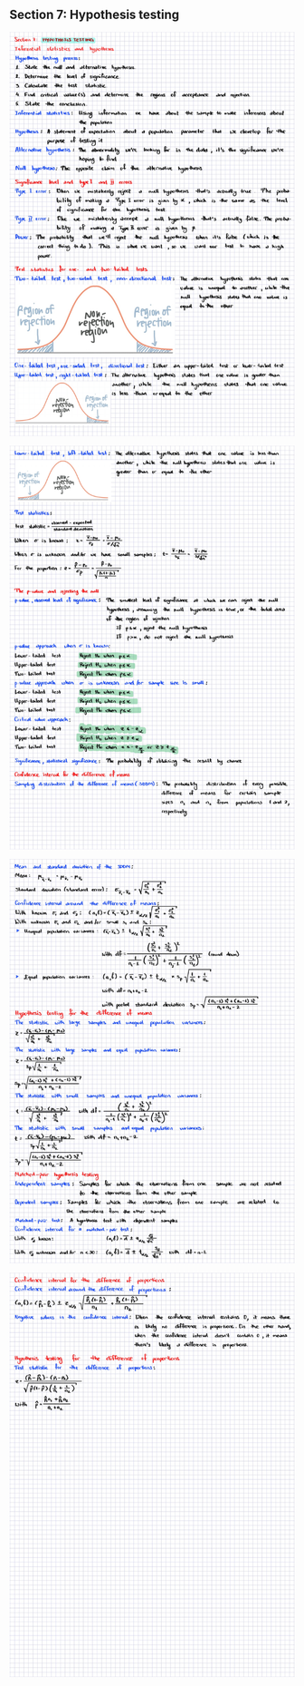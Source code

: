 ## Section 7: Hypothesis testing

![stats_19.jpg](../imgs/stats_19.jpg)

![stats_20.jpg](../imgs/stats_20.jpg)

![stats_21.jpg](../imgs/stats_21.jpg)

![stats_22.jpg](../imgs/stats_22.jpg)
